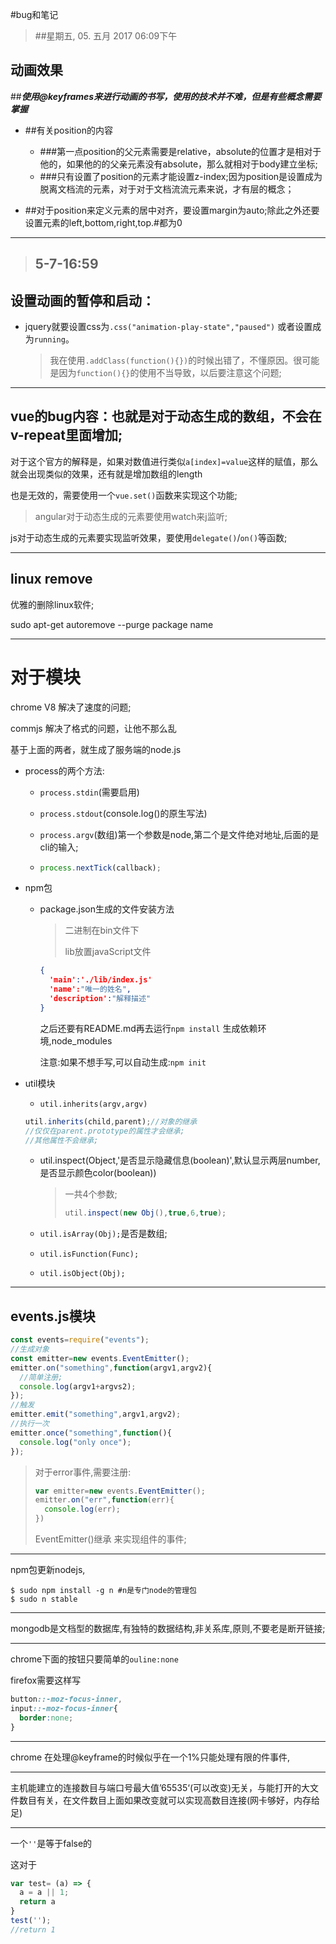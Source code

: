 #bug和笔记
> ##星期五, 05. 五月 2017 06:09下午 

## 动画效果

##***使用@keyframes来进行动画的书写，使用的技术并不难，但是有些概念需要掌握***
* ##有关position的内容
  * ###第一点position的父元素需要是relative，absolute的位置才是相对于他的，如果他的的父亲元素没有absolute，那么就相对于body建立坐标;
  * ###只有设置了position的元素才能设置z-index;因为position是设置成为脱离文档流的元素，对于对于文档流流元素来说，才有层的概念；

* ##对于position来定义元素的居中对齐，要设置margin为auto;除此之外还要设置元素的left,bottom,right,top.#都为0

***

> ## 5-7-16:59

## 设置动画的暂停和启动：

* jquery就要设置css为`.css("animation-play-state","paused")` 或者设置成为`running`。

  > 我在使用`.addClass(function(){})`的时候出错了，不懂原因。很可能是因为`function(){}`的使用不当导致，以后要注意这个问题;


***

## vue的bug内容：也就是对于动态生成的数组，不会在v-repeat里面增加;

对于这个官方的解释是，如果对数值进行类似`a[index]=value`这样的赋值，那么就会出现类似的效果，还有就是增加数组的length

也是无效的，需要使用一个`vue.set()`函数来实现这个功能;

> angular对于动态生成的元素要使用watch来j监听;

js对于动态生成的元素要实现监听效果，要使用`delegate()`/`on()`等函数;

***

## linux remove

优雅的删除linux软件;

sudo apt-get autoremove --purge package name

***

# 对于模块

chrome V8 解决了速度的问题;

commjs 解决了格式的问题，让他不那么乱

基于上面的两者，就生成了服务端的node.js

* process的两个方法:

  * `process.stdin`(需要启用)

  * `process.stdout`(console.log()的原生写法)

  * `process.argv`(数组)第一个参数是node,第二个是文件绝对地址,后面的是cli的输入;

  * ```javascript
    process.nextTick(callback);
    ```

* npm包

  * package.json生成的文件安装方法

    > 二进制在bin文件下
    >
    > lib放置javaScript文件

    ```json
    {
      'main':'./lib/index.js'
      'name':"唯一的姓名",
      'description':"解释描述"
    }
    ```

    之后还要有README.md再去运行`npm install` 生成依赖环境,node_modules

    注意:如果不想手写,可以自动生成:`npm init`

* util模块

  * `util.inherits(argv,argv)`

  ```javascript
  util.inherits(child,parent);//对象的继承
  //仅仅在parent.prototype的属性才会继承;
  //其他属性不会继承;
  ```

  * util.inspect(Object,'是否显示隐藏信息(boolean)',默认显示两层number,是否显示颜色color(boolean))

    > 一共4个参数;
    >
    > ```javascript
    > util.inspect(new Obj(),true,6,true);
    > ```

  * `util.isArray(Obj);`是否是数组;

  * `util.isFunction(Func);`

  * `util.isObject(Obj);`

***

## events.js模块

```javascript
const events=require("events");
//生成对象
const emitter=new events.EventEmitter();
emitter.on("something",function(argv1,argv2){
  //简单注册;
  console.log(argv1+argvs2);
});
//触发
emitter.emit("something",argv1,argv2);
//执行一次
emitter.once("something",function(){
  console.log("only once");
});
```

> 对于error事件,需要注册:
>
> ```javascript
> var emitter=new events.EventEmitter();
> emitter.on("err",function(err){
>   console.log(err);
> })
> ```
>
> EventEmitter()继承 来实现组件的事件;

***

npm包更新nodejs,

```shell
$ sudo npm install -g n #n是专门node的管理包
$ sudo n stable
```



***

mongodb是文档型的数据库,有独特的数据结构,非关系库,原则,不要老是断开链接;

***

chrome下面的按钮只要简单的`ouline:none`

firefox需要这样写

```css
button::-moz-focus-inner,
input::-moz-focus-inner{
  border:none;
}
```

***

chrome 在处理@keyframe的时候似乎在一个1%只能处理有限的件事件,

***

主机能建立的连接数目与端口号最大值’65535‘(可以改变)无关，与能打开的大文件数目有关，在文件数目上面如果改变就可以实现高数目连接(网卡够好，内存给足)

***

一个`''`是等于false的

这对于

```javascript
var test= (a) => {
  a = a || 1;
  return a
}
test('');
//return 1
```





